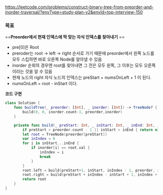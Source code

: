 https://leetcode.com/problems/construct-binary-tree-from-preorder-and-inorder-traversal/?envType=study-plan-v2&envId=top-interview-150

### 목표
==**Preorder에서 현재 인덱스에 딱 맞는 자식 인덱스를 찾아내기** ==
- pre[0]은 Root
- preroder는 root -> left -> right 순서로 가기 때문에 preorder에서 왼쪽 노드를 모두 스킵하면 바로 오른쪽 Node를 알아낼 수 있음 
- inorder 순회의 경우엔 root를 찾아내면 그 전은 모두 왼쪽, 그 이후는 모두 오른쪽이라는 것을 알 수 있음 
- 현재 노드의 right 자식 노드의 인덱스는 preStart + numsOnLeft + 1 이 된다. 
- numsOnLeft = root - inStart 이다. 

**코드 구현** 
```swift
class Solution {
    func buildTree(_ preorder: [Int], _ inorder: [Int]) -> TreeNode? {
        build(0, 0, inorder.count-1, preorder,inorder)
    }

    private func build(_ preStart: Int, _ inStart: Int, _ inEnd: Int, _ preorder: [Int], _ inorder: [Int]) -> TreeNode? {
        if preStart > preorder.count - 1 || inStart > inEnd { return nil }
        let root = TreeNode(preorder[preStart])
        var inIndex = 0
        for i in inStart...inEnd {
            if inorder[i] == root.val {
                inIndex = i
                break
            }
        }
        root.left = build(preStart+1, inStart, inIndex - 1, preorder, inorder)
        root.right = build(preStart + inIndex - inStart + 1, inIndex + 1, inEnd, preorder, inorder)
        return root
    }
}

```